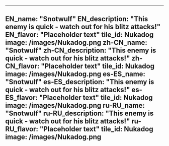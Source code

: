 ---

EN_name: "Snotwulf"
EN_description: "This enemy is quick - watch out for his blitz attacks!"
EN_flavor: "Placeholder text"
tile_id: Nukadog
image: /images/Nukadog.png
zh-CN_name: "Snotwulf"
zh-CN_description: "This enemy is quick - watch out for his blitz attacks!"
zh-CN_flavor: "Placeholder text"
tile_id: Nukadog
image: /images/Nukadog.png
es-ES_name: "Snotwulf"
es-ES_description: "This enemy is quick - watch out for his blitz attacks!"
es-ES_flavor: "Placeholder text"
tile_id: Nukadog
image: /images/Nukadog.png
ru-RU_name: "Snotwulf"
ru-RU_description: "This enemy is quick - watch out for his blitz attacks!"
ru-RU_flavor: "Placeholder text"
tile_id: Nukadog
image: /images/Nukadog.png
---